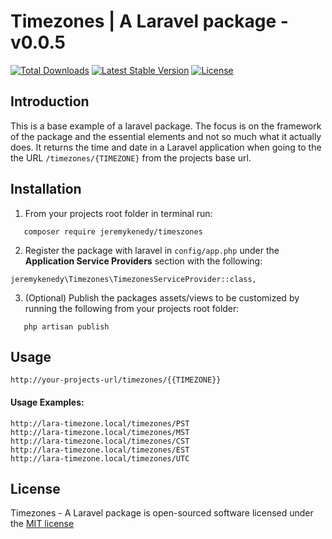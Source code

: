 # Timezones | A Laravel package - v0.0.5

[![Total Downloads](https://poser.pugx.org/jeremykenedy/timezones/d/total.svg)](https://packagist.org/packages/jeremykenedy/timezones)
[![Latest Stable Version](https://poser.pugx.org/jeremykenedy/timezones/v/stable.svg)](https://packagist.org/packages/jeremykenedy/timezones)
[![License](https://poser.pugx.org/jeremykenedy/timezones/license.svg)](https://packagist.org/packages/jeremykenedy/timezones)

## Introduction

This is a base example of a laravel package. The focus is on the framework of the package and the essential elements and not so much what it actually does. It returns the time and date in a Laravel application when going to the the URL `/timezones/{TIMEZONE}` from the projects base url.

## Installation
1. From your projects root folder in terminal run:
```
   composer require jeremykenedy/timeszones
```

2. Register the package with laravel in `config/app.php` under the **Application Service Providers** section with the following:
```
jeremykenedy\Timezones\TimezonesServiceProvider::class,
```

3. (Optional) Publish the packages assets/views to be customized by running the following from your projects root folder:
```
   php artisan publish
```

## Usage

```
http://your-projects-url/timezones/{{TIMEZONE}}
```
#### Usage Examples:
```
http://lara-timezone.local/timezones/PST
http://lara-timezone.local/timezones/MST
http://lara-timezone.local/timezones/CST
http://lara-timezone.local/timezones/EST
http://lara-timezone.local/timezones/UTC
```

## License

Timezones - A Laravel package is open-sourced software licensed under the [MIT license](http://opensource.org/licenses/MIT)
